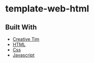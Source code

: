 # template-web-html

## Built With

* [Creative Tim](https://www.creative-tim.com/)
* [HTML](https://en.wikipedia.org/wiki/HTML)
* [Css](https://en.wikipedia.org/wiki/CSS)
* [Javascript](https://www.javascript.com)
